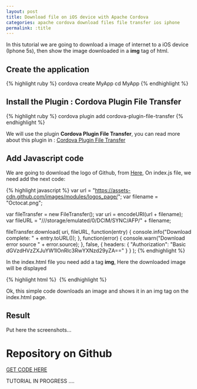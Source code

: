 ```yaml
---
layout: post
title: Download file on iOS device with Apache Cordova
categories: apache cordova download files file transfer ios iphone
permalink: :title
---
```


In this tutorial we are going to download a image of internet to a iOS device (Iphone 5s), then show the image downloaded in a **img** tag of html.


## Create the application

{% highlight ruby %}
cordova create MyApp
cd MyApp
{% endhighlight %}

## Install the Plugin : Cordova Plugin File Transfer

{% highlight ruby %}
cordova plugin add cordova-plugin-file-transfer
{% endhighlight %}


We will use the plugin **Cordova Plugin File Transfer**, you can read more about this plugin in : <a href="https://github.com/apache/cordova-plugin-file-transfer" target="_blank">Cordova Plugin File Transfer</a>


## Add Javascript code

We are going to download the logo of Github, from <a href="https://assets-cdn.github.com/images/modules/logos_page/Octocat.png" target="_blank">Here</a>, On index.js file, we need add the next code:

{% highlight javascript %}
var url = "https://assets-cdn.github.com/images/modules/logos_page/";
var filename = "Octocat.png";

var fileTransfer = new FileTransfer();
var uri = encodeURI(url + filename);
var fileURL = "///storage/emulated/0/DCIM/SYNC/AFP/" + filename;

fileTransfer.download(
        uri, fileURL, function(entry) {
            console.info("Download complete: " + entry.toURL());
        },
        function(error) {
            console.warn("Download error source " + error.source);
        },
        false, {
            headers: {
                "Authorization": "Basic dGVzdHVzZXJuYW1lOnRlc3RwYXNzd29yZA=="
            }
        }
);
{% endhighlight %}


In the index.html file you need add a tag **img**, Here the downloaded image will be displayed

{% highlight html %}
<img id="" src=""/>
{% endhighlight %}

Ok, this simple code downloads an image and shows it in an img tag on the index.html page.

## Result

Put here the screenshots...


# Repository on Github

<a href="https://github.com/apache/cordova-plugin-file-transfer" target="_blank"> GET CODE HERE</a>


TUTORIAL IN PROGRESS ....

